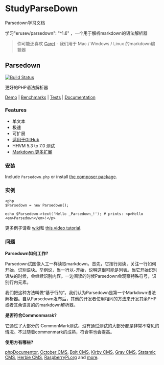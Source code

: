 # StudyParseDown
Parsedown学习文档

学习"erusev/parsedown": "^1.6" ，一个用于解析markdown的语法解析器



> 你可能还喜欢  [Caret](http://caret.io?ref=parsedown) - 我们用于 Mac / Windows / Linux 的markdown编辑器

## Parsedown

[![Build Status](https://img.shields.io/travis/erusev/parsedown/master.svg?style=flat-square)](https://travis-ci.org/erusev/parsedown)
<!--[![Total Downloads](http://img.shields.io/packagist/dt/erusev/parsedown.svg?style=flat-square)](https://packagist.org/packages/erusev/parsedown)-->

更好的PHP语法解析器

[Demo](http://parsedown.org/demo) |
[Benchmarks](http://parsedown.org/speed) |
[Tests](http://parsedown.org/tests/) |
[Documentation](https://github.com/erusev/parsedown/wiki/)

### Features

* 单文本
* 极速
* 可扩展
* [适用于GitHub ](https://help.github.com/articles/github-flavored-markdown)
* HHVM  5.3 to 7.0 测试
* [Markdown 更多扩展](https://github.com/erusev/parsedown-extra)

### 安装

Include `Parsedown.php` or install [the composer package](https://packagist.org/packages/erusev/parsedown).

### 实例

```
<php
$Parsedown = new Parsedown();

echo $Parsedown->text('Hello _Parsedown_!'); # prints: <p>Hello <em>Parsedown</em>!</p>
```

更多例子请看 [wiki](https://github.com/erusev/parsedown/wiki/)和 [this video tutorial](http://youtu.be/wYZBY8DEikI).

### 问题

**Parsedown如何工作?**

Parsedown试图像人工一样读取markdown。首先，它按行阅读，关注一行如何开始，识别语块。举例说，当一行以`-`开始，说明这很可能是列表。当它开始识别语块的时候，会继续识别内容。一边阅读的时候Parsedown会观察特殊符号，识别行内元素。

我们把这种方法叫做“基于行的”。我们认为Parsedown是第一个Markdown语法解析器。自从Parsedown发布后，其他的开发者使用相同的方法来开发其余PHP或者其余语言的的markdown解析器。

**是否符合Commonmarak?**

它通过了大部分的 CommonMark测试，没有通过测试的大部分都是非常不常见的情况。不过随着commonmark的成熟，符合率也会提高。


**使用方有哪些?**

[phpDocumentor](http://www.phpdoc.org/), [October CMS](http://octobercms.com/), [Bolt CMS](http://bolt.cm/), [Kirby CMS](http://getkirby.com/), [Grav CMS](http://getgrav.org/), [Statamic CMS](http://www.statamic.com/), [Herbie CMS](http://www.getherbie.org/), [RaspberryPi.org](http://www.raspberrypi.org/) and [more](https://www.versioneye.com/php/erusev:parsedown/references).


